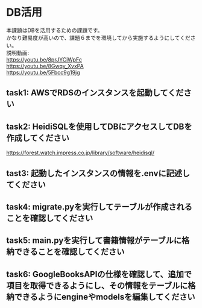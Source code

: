 ﻿# DB活用
本課題はDBを活用するための課題です。<BR>
かなり難易度が高いので、課題６までを環境してから実施するようにしてください。<BR>
説明動画:<BR>
  https://youtu.be/8prJYCiWpFc<BR>
  https://youtu.be/8Gwqv_XvxPA<BR>
  https://youtu.be/5Fbcc9g19jg<BR>

## task1: AWSでRDSのインスタンスを起動してください
## task2: HeidiSQLを使用してDBにアクセスしてDBを作成してください<BR>
https://forest.watch.impress.co.jp/library/software/heidisql/
## tast3: 起動したインスタンスの情報を.envに記述してください
## task4: migrate.pyを実行してテーブルが作成されることを確認してください
## task5: main.pyを実行して書籍情報がテーブルに格納できることを確認してください
## task6: GoogleBooksAPIの仕様を確認して、追加で項目を取得できるようにし、その情報をテーブルに格納できるようにengineやmodelsを編集してください
